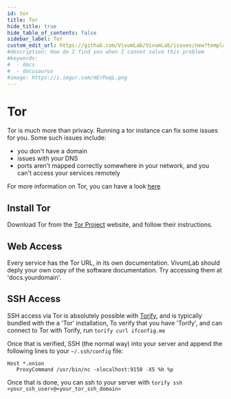 ```yaml
---
id: tor
title: Tor
hide_title: true
hide_table_of_contents: false
sidebar_label: Tor
custom_edit_url: https://github.com/VivumLab/VivumLab/issues/new?template=documentation.md
#description: How do I find you when I cannot solve this problem
#keywords:
#  - docs
#  - docusaurus
#image: https://i.imgur.com/mErPwqL.png
---
```


# Tor

Tor is much more than privacy. Running a tor instance can fix some issues for you. Some such issues include:
* you don't have a domain
* issues with your DNS
* ports aren't mapped correctly somewhere in your network, and you can't access your services remotely

For more information on Tor, you can have a look [here](https://duckduckgo.com/?q=what+is+tor)

## Install Tor

Download Tor from the [Tor Project](https://www.torproject.org/) website, and follow their instructions.

## Web Access

Every service has the Tor URL, in its own documentation. VivumLab should deply your own copy of the software documentation. Try accessing them at 'docs.yourdomain'.

## SSH Access

SSH access via Tor is absolutely possible with [Torify](https://duckduckgo.com/?q=torify), and is typically bundled with the a 'Tor' installation,
To verify that you have 'Torify', and can connect to Tor with Torify, run `torify curl ifconfig.me`

Once that is verified, SSH (the normal way) into your server and append the following lines to your `~/.ssh/config` file:

```
Host *.onion
   ProxyCommand /usr/bin/nc -xlocalhost:9150 -X5 %h %p
```

Once that is done, you can ssh to your server with `torify ssh <your_ssh_user>@<your_tor_ssh_domain>`
